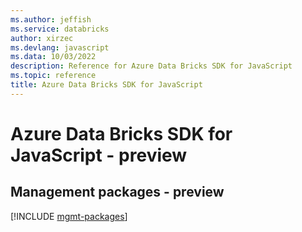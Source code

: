 ```yaml
---
ms.author: jeffish
ms.service: databricks
author: xirzec
ms.devlang: javascript
ms.data: 10/03/2022
description: Reference for Azure Data Bricks SDK for JavaScript
ms.topic: reference
title: Azure Data Bricks SDK for JavaScript
---
```

# Azure Data Bricks SDK for JavaScript - preview

## Management packages - preview
[!INCLUDE [mgmt-packages](data-bricks-mgmt-index.md)]